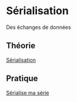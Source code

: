 # Sérialisation

Des échanges de données

## Théorie
[Sérialisation](../supports/Sérialisation.md)

## Pratique
[Sérialise ma série](../activites/serial/)